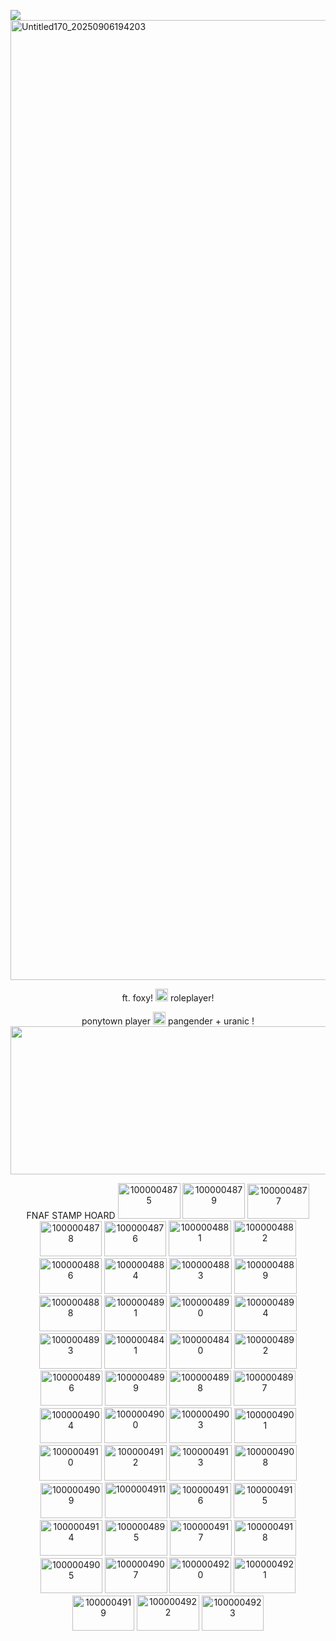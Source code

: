 ![](https://komarev.com/ghpvc/?username=funtiimefoxy&color=ff69b4&style=plastic&label=MY+VIEWS!)
<img width="2048" height="1536" alt="Untitled170_20250906194203" src="https://github.com/user-attachments/assets/cb88375a-f3d8-4beb-b400-bdf2a371da83" />

<p align="center">
  ft. foxy! <img width="20" height="20" alt="1000004817" src="https://github.com/user-attachments/assets/48418498-7686-417a-8798-745310fdc9f6" /> roleplayer!
</p>

<p align="center">
ponytown player <img width="20" height="20" alt="1000004815" src="https://github.com/user-attachments/assets/fe3ea654-61bf-4f89-b548-89aa28a22e0e" /> pangender + uranic !

<img width="1500" height="237" alt="1000004812" src="https://github.com/user-attachments/assets/654dff7e-407d-49b5-b19c-f3e2dac22e39" />

<p align="center">
FNAF STAMP HOARD
  <img width="100" height="57" alt="1000004875" src="https://github.com/user-attachments/assets/c8de8571-f407-4962-9116-948a1b6076c5" />
<img width="100" height="57" alt="1000004879" src="https://github.com/user-attachments/assets/a381fb8e-caa1-4a78-9696-ab0e310b42be" />
<img width="99" height="56" alt="1000004877" src="https://github.com/user-attachments/assets/5507694c-df94-44d8-b29c-a00082a4421d" />
<img width="99" height="56" alt="1000004878" src="https://github.com/user-attachments/assets/7a1bf351-459a-4010-81e1-a6762b5ed5fe" />
<img width="99" height="56" alt="1000004876" src="https://github.com/user-attachments/assets/f8dc4079-049b-4181-b4df-b47fff988c07" />
<img width="100" height="57" alt="1000004881" src="https://github.com/user-attachments/assets/968c4b63-9315-4449-bfda-eb4fd066d0c4" />
<img width="100" height="57" alt="1000004882" src="https://github.com/user-attachments/assets/2b47e63e-1e13-49f0-bceb-958f6bda48ed" />
<img width="100" height="57" alt="1000004886" src="https://github.com/user-attachments/assets/9ede99c8-2bc0-48bf-a1a6-b578dbc7f554" />
<img width="100" height="57" alt="1000004884" src="https://github.com/user-attachments/assets/0b5d1be8-208c-4b5f-a9f0-527d3b93c3d6" />
<img width="100" height="57" alt="1000004883" src="https://github.com/user-attachments/assets/c3f14963-2261-41f3-8648-81711f3415e9" />
<img width="100" height="57" alt="1000004889" src="https://github.com/user-attachments/assets/fcf10ca6-ee4c-4225-96ff-747c638d4c35" />
<img width="100" height="57" alt="1000004888" src="https://github.com/user-attachments/assets/34f792b7-1a96-4d9f-a75a-04a168ab9505" />
<img width="100" height="57" alt="1000004891" src="https://github.com/user-attachments/assets/b8ba42af-f374-4b4a-8aaf-73096d73f76d" />
<img width="100" height="57" alt="1000004890" src="https://github.com/user-attachments/assets/e4a0cf3a-02d6-4326-a5d8-a7a2a094bfec" />
<img width="100" height="57" alt="1000004894" src="https://github.com/user-attachments/assets/8bcec793-6df8-45de-9621-10f633d62dd5" />
<img width="100" height="57" alt="1000004893" src="https://github.com/user-attachments/assets/329123e9-7c60-4e74-ac0d-9a754d32b386" />
  <img width="100" height="57" alt="1000004841" src="https://github.com/user-attachments/assets/62255a1a-07fe-43dd-8235-1b19958c60e0" />
  <img width="100" height="57" alt="1000004840" src="https://github.com/user-attachments/assets/442c3e51-cf0f-4e6a-9336-b1b19b2cd472" />
<img width="100" height="57" alt="1000004892" src="https://github.com/user-attachments/assets/f154d519-8aa6-4e04-97fb-75d70e0016cf" />
<img width="99" height="56" alt="1000004896" src="https://github.com/user-attachments/assets/222c4aa8-c934-4db5-8b98-70c8287299dc" />
<img width="99" height="56" alt="1000004899" src="https://github.com/user-attachments/assets/847f5bd6-541d-40f9-bb72-8d0a96ee6e84" />
<img width="99" height="56" alt="1000004898" src="https://github.com/user-attachments/assets/1fa4e53f-c99d-417f-a515-27613aaf1448" />
<img width="99" height="56" alt="1000004897" src="https://github.com/user-attachments/assets/7ed47f7e-da4c-4d1d-880c-98ea461a0031" />
  <img width="99" height="56" alt="1000004904" src="https://github.com/user-attachments/assets/0774f7c2-e21f-4194-aca5-b1269157989c" />
<img width="100" height="57" alt="1000004900" src="https://github.com/user-attachments/assets/e87936a6-4c44-4059-a7b1-1f7690dd1cc8" />
<img width="100" height="57" alt="1000004903" src="https://github.com/user-attachments/assets/8fa47f25-65a2-4436-b145-a0d2fb8b36b2" />
<img width="99" height="56" alt="1000004901" src="https://github.com/user-attachments/assets/72834f36-dee5-4c80-be49-a8b93edbcb83" />
<img width="100" height="57" alt="1000004910" src="https://github.com/user-attachments/assets/db8f5bdb-83ee-4a06-9e21-e4ab23feac2d" />
<img width="100" height="57" alt="1000004912" src="https://github.com/user-attachments/assets/1382b53d-1722-4199-9660-dda621a827d6" />
<img width="100" height="57" alt="1000004913" src="https://github.com/user-attachments/assets/f6e1562d-3cdb-4c8b-83ff-a24704cb9991" />
<img width="100" height="57" alt="1000004908" src="https://github.com/user-attachments/assets/22d1efb5-5a43-4f4a-99db-ae19eb32a093" />
<img width="99" height="56" alt="1000004909" src="https://github.com/user-attachments/assets/1e6c5903-6c81-4ef3-8c2e-000b8779aeba" />
<img width="100" height="57" alt="1000004911" src="https://github.com/user-attachments/assets/72b2e4d9-2314-4032-8312-8f5e6202d174" />
<img width="99" height="56" alt="1000004916" src="https://github.com/user-attachments/assets/17ab0add-61cb-437a-aa8c-54b3021c77e2" />
<img width="99" height="56" alt="1000004915" src="https://github.com/user-attachments/assets/ffe57e37-ea7f-49e0-81e8-5fd76a59b13e" />
<img width="100" height="57" alt="1000004914" src="https://github.com/user-attachments/assets/cdc2e367-85db-4a56-b8b4-0c2fa70fb980" />
<img width="100" height="57" alt="1000004895" src="https://github.com/user-attachments/assets/856ee020-c91c-4da9-9be2-f12dff718919" />
<img width="99" height="57" alt="1000004917" src="https://github.com/user-attachments/assets/16af00ee-e977-4b77-88f5-cf7d23636377" />
<img width="99" height="57" alt="1000004918" src="https://github.com/user-attachments/assets/6e78ffe6-a8e6-4e7f-a125-3cfc1d9495b3" />
<img width="99" height="56" alt="1000004905" src="https://github.com/user-attachments/assets/cdbdeb5c-7568-4762-92fd-8138b5ad72ee" />
<img width="100" height="57" alt="1000004907" src="https://github.com/user-attachments/assets/94d21a17-71c8-418c-9395-b2baa8b598b3" />
<img width="99" height="57" alt="1000004920" src="https://github.com/user-attachments/assets/cad0c623-6304-45dd-8806-71ea6dce174d" />
<img width="99" height="57" alt="1000004921" src="https://github.com/user-attachments/assets/d2ffe55c-daa8-4497-85b4-8c67a69d20a8" />
<img width="99" height="56" alt="1000004919" src="https://github.com/user-attachments/assets/b2a6385c-b293-4890-b1a4-bade5a9174d3" />
<img width="100" height="57" alt="1000004922" src="https://github.com/user-attachments/assets/d68413f7-882b-47e2-9cb2-a7b34e97eb33" />
<img width="99" height="56" alt="1000004923" src="https://github.com/user-attachments/assets/6db4786b-6d6e-440e-bddb-9a8a59df632d" />

</p>
